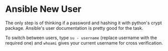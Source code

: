 # Ansible New User
The only step is of thinking if a password and hashing it with python's crypt package. Ansible's user documentation is pretty good for the task.

To switch between users, type `su - username` (replace username with the required one) and `whoami` gives your current username for cross verification.
